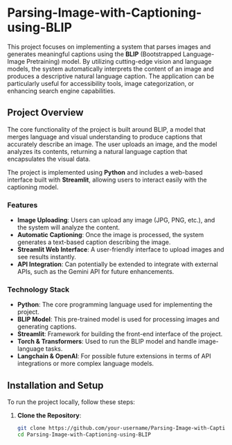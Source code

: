 # Parsing-Image-with-Captioning-using-BLIP

This project focuses on implementing a system that parses images and generates meaningful captions using the **BLIP** (Bootstrapped Language-Image Pretraining) model. By utilizing cutting-edge vision and language models, the system automatically interprets the content of an image and produces a descriptive natural language caption. The application can be particularly useful for accessibility tools, image categorization, or enhancing search engine capabilities.

## Project Overview

The core functionality of the project is built around BLIP, a model that merges language and visual understanding to produce captions that accurately describe an image. The user uploads an image, and the model analyzes its contents, returning a natural language caption that encapsulates the visual data.

The project is implemented using **Python** and includes a web-based interface built with **Streamlit**, allowing users to interact easily with the captioning model.

### Features

- **Image Uploading**: Users can upload any image (JPG, PNG, etc.), and the system will analyze the content.
- **Automatic Captioning**: Once the image is processed, the system generates a text-based caption describing the image.
- **Streamlit Web Interface**: A user-friendly interface to upload images and see results instantly.
- **API Integration**: Can potentially be extended to integrate with external APIs, such as the Gemini API for future enhancements.

### Technology Stack

- **Python**: The core programming language used for implementing the project.
- **BLIP Model**: This pre-trained model is used for processing images and generating captions.
- **Streamlit**: Framework for building the front-end interface of the project.
- **Torch & Transformers**: Used to run the BLIP model and handle image-language tasks.
- **Langchain & OpenAI**: For possible future extensions in terms of API integrations or more complex language models.

## Installation and Setup

To run the project locally, follow these steps:

1. **Clone the Repository**:
   
   ```bash
   git clone https://github.com/your-username/Parsing-Image-with-Captioning-using-BLIP.git
   cd Parsing-Image-with-Captioning-using-BLIP
